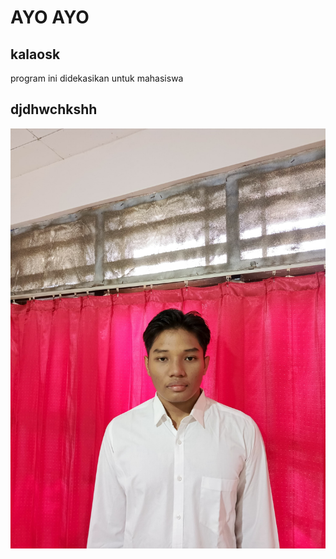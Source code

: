 # AYO AYO

## kalaosk
program ini didekasikan untuk mahasiswa

## djdhwchkshh
![Flowchart](Gambar%20WhatsApp%202024-09-23%20pukul%2018.25.30_56e0c1d9.jpg) 